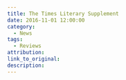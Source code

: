 ```yaml
---
title: The Times Literary Supplement
date: 2016-11-01 12:00:00
category:
  - News
tags:
  - Reviews
attribution:
link_to_original:
description:
---
```

